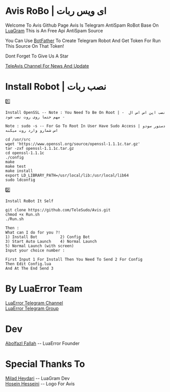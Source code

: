 # Avis RoBo | ای ویس ربات

 
 Welcome To Avis Github Page
 Avis Is Telegram AntiSpam RoBot Base On [LuaGram](https://github.com/Luagram/LuagramProject)
 This is An Free Api AntiSpam Source
 
 You Can Use [BotFather](https://t.me/Botfather) To Create Telegram Robot And Get Token For Run This Source On That Token!
 
 Dont Forget To Give Us A Star
 
 [TeleAvis Channel For News And Update](https://t.me/TeleAvis)

# Install Robot | نصب ربات

1️⃣

``` 
Install OpenSSL -- Note : You Need To Be On Root | نصب اپن اس اس ال  -- مهم حتما روی روت نصب شود

Note : sudo -s -- For Go To Root In User Have Sudo Access | دستور سودو اس شمارو وارد روت میکنه

cd /usr/src
wget 'https://www.openssl.org/source/openssl-1.1.1c.tar.gz'
tar -zxf openssl-1.1.1c.tar.gz
cd openssl-1.1.1c
./config
make
make test
make install
export LD_LIBRARY_PATH=/usr/local/lib:/usr/local/lib64
sudo ldconfig
```
2️⃣
```
Install RoBot It Self

git clone https://github.com/TeleSudo/Avis.git
chmod +x Run.sh
./Run.sh

Then : 
What can I do for you ?!
1) Install Bot          2) Config Bot
3) Start Auto Launch    4) Normal Launch
5) Normal Launch (with screen)
Input your choice number :

First Input 1 For Install Then You Need To Send 2 For Config
Then Edit Config.lua
And At The End Send 3
```

# By LuaError Team

[LuaError Telegram Channel](https://t.me/LuaError)  
[LuaError Telegram Group](https://t.me/LuaErrorTM)  

# Dev 
[Abolfazl Fallah](https://t.me/Abolfazl_le)  -- LuaError Founder

# Special Thanks To
[Milad Heydari](https://t.me/MilawdHeydari) -- LuaGram Dev  
[Hosein Hesseini](https://t.me/HosseiN_HosseiNiM) -- Logo For Avis
